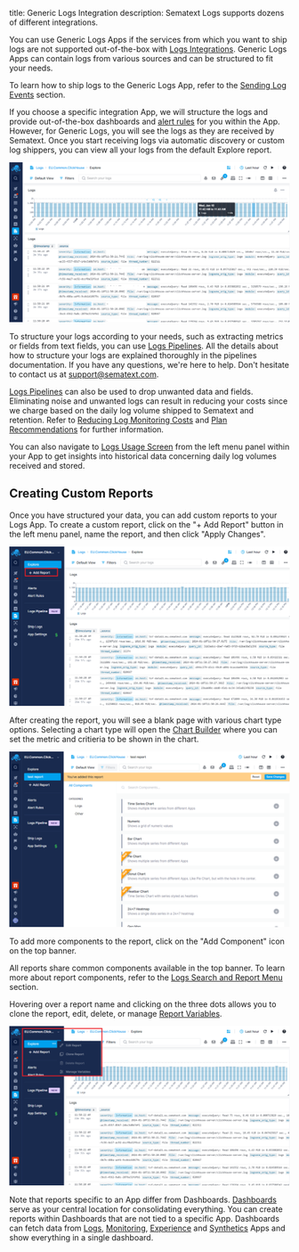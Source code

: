 title: Generic Logs Integration
description: Sematext Logs supports dozens of different integrations.

You can use Generic Logs Apps if the services from which you want to ship logs are not supported out-of-the-box with [Logs Integrations](https://sematext.com/docs/integration/). Generic Logs Apps can contain logs from various sources and can be structured to fit your needs.

To learn how to ship logs to the Generic Logs App, refer to the [Sending Log Events](https://sematext.com/docs/logs/sending-log-events/#generic-logs-app) section.

If you choose a specific integration App, we will structure the logs and provide out-of-the-box dashboards and [alert rules](https://sematext.com/docs/alerts/) for you within the App. However, for Generic Logs, you will see the logs as they are received by Sematext. Once you start receiving logs via automatic discovery or custom log shippers, you can view all your logs from the default Explore report.

![Generic Logs Explore Report](../images/integrations/generic-logs-app-explore.png)

To structure your logs according to your needs, such as extracting metrics or fields from text fields, you can use [Logs Pipelines](https://sematext.com/docs/logs/pipelines/). All the details about how to structure your logs are explained thoroughly in the pipelines documentation. If you have any questions, we're here to help. Don't hesitate to contact us at support@sematext.com.

[Logs Pipelines](https://sematext.com/docs/logs/pipelines/) can also be used to drop unwanted data and fields. Eliminating noise and unwanted logs can result in reducing your costs since we charge based on the daily log volume shipped to Sematext and retention. Refer to [Reducing Log Monitoring Costs](https://sematext.com/docs/logs/reduce-costs-with-pipelines/) and [Plan Recommendations](https://sematext.com/docs/logs/plan-recommendations/) for further information.

You can also navigate to [Logs Usage Screen](https://sematext.com/docs/logs/logs-usage-screen/) from the left menu panel within your App to get insights into historical data concerning daily log volumes received and stored.

## Creating Custom Reports

Once you have structured your data, you can add custom reports to your Logs App. To create a custom report, click on the "+ Add Report" button in the left menu panel, name the report, and then click "Apply Changes".

![Generic Logs Edit Report](../images/integrations/generic-logs-app-add-report.png)

After creating the report, you will see a blank page with various chart type options. Selecting a chart type will open the [Chart Builder](https://sematext.com/docs/dashboards/chart-builder/) where you can set the metric and critieria to be shown in the chart.

![Generic Logs Edit Report](../images/integrations/generic-logs-app-new-report.png)

To add more components to the report, click on the "Add Component" icon on the top banner.

All reports share common components available in the top banner. To learn more about report components, refer to the [Logs Search and Report Menu](https://sematext.com/docs/logs/reports-and-components/#logs-search-and-report-menu)  section.

Hovering over a report name and clicking on the three dots allows you to clone the report, edit, delete, or manage [Report Variables](https://sematext.com/docs/dashboards/report-variables/).

![Generic Logs Edit Report](../images/integrations/generic-logs-app-edit-report.png)

Note that reports specific to an App differ from Dashboards. [Dashboards](https://sematext.com/docs/dashboards/) serve as your central location for consolidating everything. You can create reports within Dashboards that are not tied to a specific App. Dashboards can fetch data from [Logs](https://sematext.com/docs/logs/), [Monitoring](https://sematext.com/docs/monitoring/), [Experience](https://sematext.com/docs/experience/) and [Synthetics](https://sematext.com/docs/synthetics/) Apps and show everything in a single dashboard.
